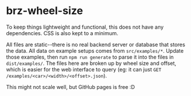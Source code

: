 # brz-wheel-size

To keep things lightweight and functional, this does not have any dependencies.
CSS is also kept to a minimum.

All files are static--there is no real backend server or database that stores the
data. All data on example setups comes from `src/examples/*`. Update those
examples, then run `npm run generate` to parse it into the files in
`dist/examples/`. The files here are broken up by wheel size and offset, which
is easier for the web interface to query (eg: it can just `GET
/examples/<car>/<width>/<offset>.json`).

This might not scale well, but GitHub pages is free :D
